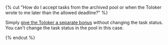{% cut "How do I accept tasks from the archived pool or when the Toloker wrote to me later than the allowed deadline?" %}

Simply [give the Toloker a separate bonus](../../../../guide/concepts/bonus.md) without changing the task status. You can't change the task status in the pool in this case.

{% endcut %}